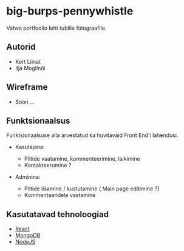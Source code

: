 # big-burps-pennywhistle

Vahva portfoolio leht tublile fotograafile.

## Autorid
* Kert Liinat
* Ilja Mogilnõi

## Wireframe

* Soon ...

## Funktsionaalsus

Funktsionaalsuse alla arvestatud ka huvitavaid Front End'i lahendusi.

* Kasutajana:
    * Piltide vaatamine, kommenteerimine, laikimine
    * Kontakteerumine ?

* Adminina:
    * Piltide lisamine / kustutamine ( Main page editimine ?)
    * Kommentaaridele vastamine
    


## Kasutatavad tehnoloogiad
* [React](https://reactjs.org/)
* [MongoDB](https://www.mongodb.com/)
* [NodeJS](https://nodejs.org/en/)
